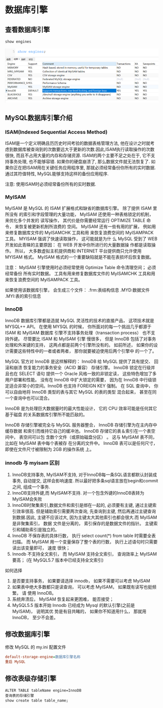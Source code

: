 # 数据库引擎

## 查看数据库引擎

```sql
show engines
```

![1565074289941](https://raw.githubusercontent.com/jssda/picbed/master/1565074289941.png)

## MySQL数据库引擎介绍

### ISAM(Indexed Sequential Access Method)

ISAM是一个定义明确且历历史时间考验的数据表格管理方法, 他在设计之时就考虑到数据库被查询到的次数要远大于更新的次数.因此,ISAM执行读取操作的次数很快, 而且不占用大量的内存和存储资源. ISAM的两个主要不足之处在于, 它不支持事务处理, 也不能够容错. 如果你的硬盘崩溃了, 那么数据文件就无法恢复了. 如果你正在把ISAM用在关键任务应用程序里, 那就必须经常备份你所有的实时数据.通过其符值特性, MySQL能够支持这样的备份应用程序.

注意: 使用ISAM时必须经常备份所有的实时数据.

### MyISAM

MyISAM 是 MySQL 的 ISAM 扩展格式和缺省的数据库引擎。 除了提供 ISAM 里所没有
的索引和字段管理的大量功能， MyISAM 还使用一种表格锁定的机制， 来优化多个并发的
读写操作， 其代价是你需要经常运行 OPTIMIZE TABLE 命令， 来恢复被更新机制所浪费的
空间。 MyISAM 还有一些有用的扩展， 例如用来修复数据库文件的 MyISAMCHK 工具和用
来恢复浪费空间的 MyISAMPACK 工具。 MYISAM 强调了快速读取操作， 这可能就是为什
么 MySQL 受到了 WEB 开发如此青睐的主要原因： 在 WEB 开发中你所进行的大量数据操
作都是读取操作。 所以， 大多数虚拟主机提供商和 INTERNET 平台提供商只允许使用
MYISAM 格式。 MyISAM 格式的一个重要缺陷就是不能在表损坏后恢复数据。

注意： MyISAM 引擎使用时必须经常使用 Optimize Table 命令清理空间； 必须经常备份
所有实时数据。 工具有用来修复数据库文件的 MyISAMCHK 工具和用来恢复浪费空间的
MyISAMPACK 工具。

如果使用该数据库引擎， 会生成三个文件：
.frm:表结构信息
.MYD:数据文件
.MYI:表的索引信息 

### InnoDB

InnoDB 数据库引擎都是造就 MySQL 灵活性的技术的直接产品， 这项技术就是 MYSQL++
API。 在使用 MYSQL 的时候， 你所面对的每一个挑战几乎都源于 ISAM 和 MyISAM 数据库
引擎不支持事务处理（transaction process） 也不支持外键。 尽管要比 ISAM 和 MyISAM 引擎
慢很多， 但是 InnoDB 包括了对事务处理和外来键的支持， 这两点都是前两个引擎所没有的。
如前所述， 如果你的设计需要这些特性中的一者或者两者， 那你就要被迫使用后两个引擎中
的一个了。

MySQL 官方对 InnoDB 是这样解释的： InnoDB 给 MySQL 提供了具有提交、 回滚和崩溃
恢复能力的事务安全（ACID 兼容） 存储引擎。 InnoDB 锁定在行级并且也在 SELECT 语句
提供一个 Oracle 风格一致的非锁定读， 这些特色增加了多用户部署和性能。 没有在 InnoDB
中扩大锁定的需要， 因为在 InnoDB 中行级锁定适合非常小的空间。InnoDB 也支持 FOREIGN KEY 强制。 在 SQL 查询中， 你可以自由地将 InnoDB 类型的表与其它 MySQL 的表的类型
混合起来， 甚至在同一个查询中也可以混合。 

InnoDB 是为处理巨大数据量时的最大性能设计， 它的 CPU 效率可能是任何其它基于磁盘
的关系数据库引擎所不能匹敌的。 

InnoDB 存储引擎被完全与 MySQL 服务器整合， InnoDB 存储引擎为在主内存中缓存数据
和索引而维持它自己的缓冲池。 InnoDB 存储它的表＆索引在一个表空间中， 表空间可以包
含数个文件（或原始磁盘分区） 。 这与 MyISAM 表不同， 比如在 MyISAM 表中每个表被存
在分离的文件中。 InnoDB 表可以是任何尺寸， 即使在文件尺寸被限制为 2GB 的操作系统
上。 

### innodb 与 myisam 区别 

1. InnoDB支持事务, MyISAM不支持, 对于InnoDB每一条SQL语言都默认封装成事务, 自动提交, 这样会影响速度. 所以最好把多条sql语言放在begin和commit之间, 组成一个事务.
2. InnoDB支持外键,而 MyISAM不支持. 对一个包含外键的InnoDB表转为 MyISAM会失败
3. InnoDB时聚集索引,数据文件和索引是绑在一起的, 必须要有主键, 通过主键索引效率很高. 但是辅助索引需要两次查询, 先查询到主键, 然后再通过主键查询到数据.因此, 主键不应该过大, 因为主键太大其他索引也都会很大.而 MyISAM 是非聚集索引， 数据
   文件是分离的， 索引保存的是数据文件的指针。 主键索引和辅助索引是独立的。 
4. InnoDB 不保存表的具体行数， 执行 select count(*) from table 时需要全表扫描。 而
   MyISAM 用一个变量保存了整个表的行数， 执行上述语句时只需要读出该变量即可， 速度
   很快； 
5. Innodb 不支持全文索引， 而 MyISAM 支持全文索引， 查询效率上 MyISAM 要高； (在
   MySQL5.7 版本中已经支持全文索引) 

如何选择

1. 是否要支持事务， 如果要请选择 innodb， 如果不需要可以考虑 MyISAM 
2. 如果表中绝大多数都只是读查询， 可以考虑 MyISAM， 如果既有读写也挺频繁， 请
   使用 InnoDB。 
3. 系统奔溃后， MyISAM 恢复起来更困难， 能否接受； 
4. MySQL5.5 版本开始 Innodb 已经成为 Mysql 的默认引擎(之前是 MyISAM)， 说明其优
   势是有目共睹的， 如果你不知道用什么， 那就用 InnoDB， 至少不会差。 

## 修改数据库引擎

修改 MySQL 的 my.ini 配置文件

```ini
default-storage-engine=数据库引擎名称
重启 MySQL 
```

## 修改表级存储引擎

```
ALTER TABLE tableName engine=InnoDB
查询表的存储引擎
show create table table_name;
```

